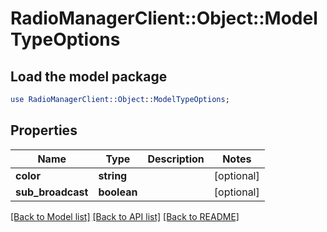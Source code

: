# RadioManagerClient::Object::ModelTypeOptions

## Load the model package
```perl
use RadioManagerClient::Object::ModelTypeOptions;
```

## Properties
Name | Type | Description | Notes
------------ | ------------- | ------------- | -------------
**color** | **string** |  | [optional] 
**sub_broadcast** | **boolean** |  | [optional] 

[[Back to Model list]](../README.md#documentation-for-models) [[Back to API list]](../README.md#documentation-for-api-endpoints) [[Back to README]](../README.md)


